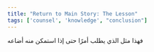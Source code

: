 ```yaml
---
title: "Return to Main Story: The Lesson"
tags: ['counsel', 'knowledge', "conclusion"]
---
```


 فهذا مثل الذي يطلب أمرًا حتى إذا استمكن منه أضاعه
